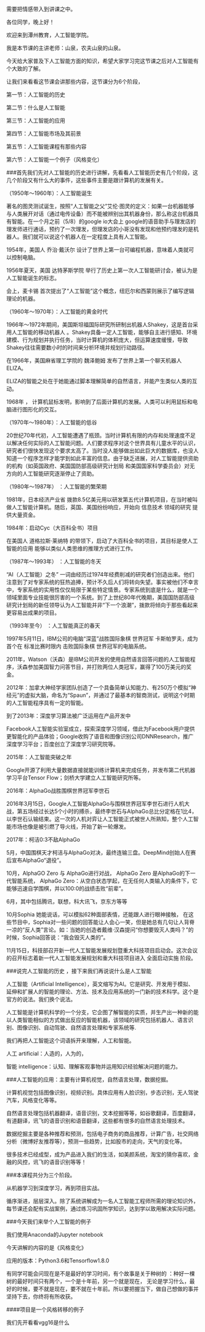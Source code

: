 需要把情感带入到讲课之中。



各位同学，晚上好！

欢迎来到潭州教育，人工智能学院。

我是本节课的主讲老师：山泉，农夫山泉的山泉。

今天给大家普及下人工智能方面的知识，希望大家学习完这节课之后对人工智能有个大致的了解。



让我们来看看这节课会讲那些内容，这节课分为6个阶段，

第一节：人工智能的历史

第二节：什么是人工智能

第三节：人工智能的应用

第四节：人工智能市场及其前景

第五节：人工智能课程有那些内容

第六节：人工智能一个例子（风格变化）



###首先我们先对人工智能的历史进行讲解，先看看人工智能历史有几个阶段，这几个阶段又有什么大的事件，这些事件主要是跟计算机的发展有关。

（1950年～1960年）：人工智能诞生 

著名的图灵测试诞生，按照“人工智能之父”艾伦·图灵的定义：如果一台机器能够与人类展开对话（通过电传设备）而不能被辨别出其机器身份，那么称这台机器具有智能。在一个月之前（5/8）的google io大会上 google的语音助手与理发店的理发师进行通话，预约了一次理发，但理发店的小哥没有发现和他预约理发的是机器人。我们就可以说这个机器人在一定程度上具有人工智能。

1954年，美国人 乔治·戴沃尔 设计了世界上第一台可编程机器，意味着人类就可以控制电脑。 

1956年夏天，美国 达特茅斯学院 举行了历史上第一次人工智能研讨会，被认为是人工智能诞生的标志。

会上，麦卡锡 首次提出了“人工智能”这个概念，纽厄尔和西蒙则展示了编写逻辑理论的机器。 



（1960年～1970年）：人工智能的黄金时代

1966年～1972年期间，美国斯坦福国际研究所研制出机器人Shakey，这是首台采用人工智能的移动机器人 。Shakey具备一定人工智能，能够自主进行感知、环境建模、行为规划并执行任务，当时计算机的体积庞大，但运算速度缓慢，导致Shakey往往需要数小时的时间来分析环境并规划行动路径。

在1966年，美国麻省理工学院的 魏泽鲍姆 发布了世界上第一个聊天机器人ELIZA。

ELIZA的智能之处在于她能通过脚本理解简单的自然语言，并能产生类似人类的互动。  

1968年 ， 计算机鼠标发明，影响到了后面计算机的发展。人类可以利用鼠标和电脑进行图形化的交互。



（1970年～1980年）：人工智能的低谷

20世纪70年代初，人工智能遭遇了瓶颈。当时计算机有限的内存和处理速度不足以解决任何实际的人工智能问题。人们要求程序对这个世界具有儿童水平的认识，研究者们很快发现这个要求太高了。当时没人能够做出如此巨大的数据库，也没人知道一个程序怎样才能学到如此丰富的信息。由于缺乏进展，对人工智能提供资助的机构（如英国政府、美国国防部高级研究计划局 和美国国家科学委员会）对无方向的人工智能研究逐渐停止了资助。



（1980年～1987年） ：人工智能的繁荣期

1981年，日本经济产业省 拨款8.5亿美元用以研发第五代计算机项目，在当时被叫做人工智能计算机。随后，英国、美国纷纷响应，开始向 信息技术 领域的研究 提供大量资金。

1984年：启动Cyc（大百科全书）项目

在美国人 道格拉斯·莱纳特 的带领下，启动了大百科全书的项目，其目标是使人工智能的应用 能够以类似人类思维的推理方式进行工作。



（1987年～1993年） ：人工智能的冬天

“AI（人工智能）之冬” 一词由经历过1974年经费削减的研究者们创造出来。他们注意到了对专家系统的狂热追捧，预计不久后人们将转向失望。事实被他们不幸言中，专家系统的实用性仅仅局限于某些特定情景。专家系统到底是什么，就是一个领域里面专业技能很厉害的一个系统。到了上世纪80年代晚期，美国国防部高级研究计划局的新任领导认为人工智能并非“下一个浪潮”，拨款将倾向于那些看起来更容易出成果的项目。 



（1993年至今） ：人工智能真正的春天

1997年5月11日，IBM公司的电脑“深蓝”战胜国际象棋 世界冠军 卡斯帕罗夫，成为首个在 标准比赛时限内 击败国际象棋 世界冠军的电脑系统。 

2011年，Watson（沃森）是IBM公司开发的使用自然语言回答问题的人工智能程序，沃森参加美国智力问答节目，并打败两位人类冠军，赢得了100万美元的奖金。

2012年：加拿大神经学家团队创造了一个具备简单认知能力、有250万个模拟“神经元”的虚拟大脑，命名为“Spaun”，并通过了最基本的智商测试，说明这个时期的人工智能程序具有一定的智能。

到了2013年：深度学习算法被广泛运用在产品开发中

Facebook人工智能实验室成立，探索深度学习领域，借此为Facebook用户提供更智能化的产品体验；Google收购了语音和图像识别公司DNNResearch，推广深度学习平台；百度创立了深度学习研究院等。



2015年：人工智能突破之年

Google开源了利用大量数据直接就能训练计算机来完成任务，并发布第二代机器学习平台Tensor Flow；剑桥大学建立人工智能研究所等。

2016年：AlphaGo战胜围棋世界冠军李世石

2016年3月15日，Google人工智能AlphaGo与围棋世界冠军李世石进行人机大战，第五场经过长达5个小时的搏杀，最终李世石与AlphaGo总比分定格在1比4，以李世石认输结束。这一次的人机对弈让人工智能正式被世人所熟知，整个人工智能市场也像是被引燃了导火线，开始了新一轮爆发。

2017年：柯洁0:3不敌AlphaGo

5月，中国围棋天才柯洁与AlphaGo对决，最终连输三盘。DeepMind创始人在赛后宣布AlphaGo“退役”。

10月，AlphaGO Zero 与 AlphaGo进行对战， AlphaGo Zero 是AlphaGo的下一代智能系统， AlphaGo Zero：从空白状态学起，在无任何人类输入的条件下，它能够迅速自学围棋，并以100:0的战绩击败“前辈”。 

6月，其中包括腾讯，联想，科大讯飞，京东方等等

10月Sophia 她能说话，可以模拟62种面部表情，还能跟人进行眼神接触， 在这些节目中，Sophia对一些问题的回答能让人会心一笑，但是她总有几句让人背脊一凉的“反人类”言论。如：当她的创造者戴维·汉森提问“你想要毁灭人类吗？”的时候，Sophia回答说：“我会毁灭人类的”。

11月15日，科技部召开新一代人工智能发展规划暨重大科技项目启动会。这次会议的召开标志着新一代人工智能发展规划和重大科技项目进入 全面启动实施 阶段。



###说完人工智能的历史 ，接下来我们再说说什么是人工智能

人工智能（Artificial Intelligence），英文缩写为AI。它是研究、开发用于模拟、延伸和扩展人的智能的理论、方法、技术及应用系统的一门新的技术科学。这个是官方的说法。我们换个说法。

人工智能是计算机科学的一个分支，它企图了解智能的实质，并生产出一种新的能以人类智能相似的方式做出反应的智能机器，该领域的研究包括机器人、语言识别、图像识别、自动驾驶、自然语言处理和专家系统等.

我们再把人工智能这个词语拆开来理解，人工和智能。

人工 artificial：人造的，人为的，

智能 intelligence：认知、理解客观事物并运用知识经验解决问题的能力。



###人工智能的应用：主要有计算机视觉，自然语言处理，数据挖掘。

计算机视觉包括图像识别，视频识别。具体应用有人脸识别，步态识别，无人驾驶汽车，风格变化等等。

自然语言处理包括机器翻译，语音识别，文本挖掘等等，如谷歌翻译，百度翻译，有道翻译，讯飞的语音识别和语音翻译，这些都有很多的自然语言处理技术。

数据挖掘主要是各种推荐和预测，包括电子商务的商品推荐，计算广告，社交网络分析（微博好友推荐等），预测一些趋势，比如股市的走向，天气的变化等。

很多技术已经成型，成为产品进入我们的生活，如美颜系统，淘宝的猜你喜欢，金融的风控，讯飞的语音识别等等！



###本课程共分为三个阶段。

从机器学习到深度学习，再到项目实战。

循序渐进，层层深入。除了系统讲解成为一名人工智能工程师所需的理论知识外，每节课还会配有实战案例，通过练习巩固所学知识，达到学以致用解决实际问题。



###今天我们来举个人工智能的例子

我们使用Anaconda的Jupyter notebook

今天讲解的内容的是《风格变化》

应用的版本：Python3.6和Tensorflow1.8.0



有同学可能会问现在是不是最好的学习时间，有个故事是关于种树的 ：种好一棵树的最好时间只有两个，一个是十年前，另一个就是现在， 无论是学习什么，最好的时候，要不就是现在，要不就在十年前。所以要把握当下，做自己想做的事并坚持下去，你终将有所收获。

####项目是一个风格转移的例子

我们先开看看vgg16是什么